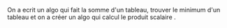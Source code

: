 On a ecrit un algo qui fait la somme d'un tableau, trouver le minimum d'un tableau et on a créer un algo qui calcul le produit scalaire
.
